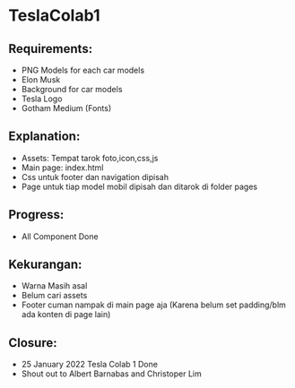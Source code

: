 # TeslaColab1

## Requirements:

- PNG Models for each car models
- Elon Musk
- Background for car models
- Tesla Logo
- Gotham Medium (Fonts)

## Explanation:

- Assets: Tempat tarok foto,icon,css,js
- Main page: index.html
- Css untuk footer dan navigation dipisah
- Page untuk tiap model mobil dipisah dan ditarok di folder pages

## Progress:

- All Component Done

## Kekurangan:

- Warna Masih asal
- Belum cari assets
- Footer cuman nampak di main page aja (Karena belum set padding/blm ada konten di page lain)

## Closure:
- 25 January 2022 Tesla Colab 1 Done
- Shout out to Albert Barnabas and Christoper Lim